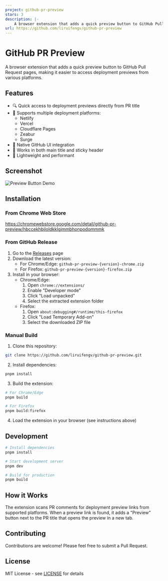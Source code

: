 ```yaml
---
project: github-pr-preview
stars: 3
description: |-
    A browser extension that adds a quick preview button to GitHub Pull Request pages, making it easier to access deployment previews from various platforms.
url: https://github.com/liruifengv/github-pr-preview
---
```


# GitHub PR Preview

A browser extension that adds a quick preview button to GitHub Pull Request pages, making it easier to access deployment previews from various platforms.

## Features

- 🔍 Quick access to deployment previews directly from PR title
- 🎯 Supports multiple deployment platforms:
  - Netlify
  - Vercel
  - Cloudflare Pages
  - Zeabur
  - Surge
- 🎨 Native GitHub UI integration
- 📌 Works in both main title and sticky header
- 🚀 Lightweight and performant

## Screenshot

![Preview Button Demo](./screenshots/v1.png)

## Installation

### From Chrome Web Store

https://chromewebstore.google.com/detail/github-pr-preview/hbccekhbjloldkklgjmmbhonpodommmk

### From GitHub Release

1. Go to the [Releases](https://github.com/liruifengv/github-pr-preview/releases) page
2. Download the latest version:
   - For Chrome/Edge: `github-pr-preview-{version}-chrome.zip`
   - For Firefox: `github-pr-preview-{version}-firefox.zip`
3. Install in your browser:
   - Chrome/Edge:
     1. Open `chrome://extensions/`
     2. Enable "Developer mode"
     3. Click "Load unpacked"
     4. Select the extracted extension folder
   - Firefox:
     1. Open `about:debugging#/runtime/this-firefox`
     2. Click "Load Temporary Add-on"
     3. Select the downloaded ZIP file

### Manual Build

1. Clone this repository:
```bash
git clone https://github.com/liruifengv/github-pr-preview.git
```

2. Install dependencies:
```bash
pnpm install
```

3. Build the extension:
```bash
# For Chrome/Edge
pnpm build

# For Firefox
pnpm build:firefox
```

4. Load the extension in your browser (see instructions above)

## Development

```bash
# Install dependencies
pnpm install

# Start development server
pnpm dev

# Build for production
pnpm build
```

## How it Works

The extension scans PR comments for deployment preview links from supported platforms. When a preview link is found, it adds a "Preview" button next to the PR title that opens the preview in a new tab.

## Contributing

Contributions are welcome! Please feel free to submit a Pull Request.

## License

MIT License - see [LICENSE](./LICENSE) for details 

